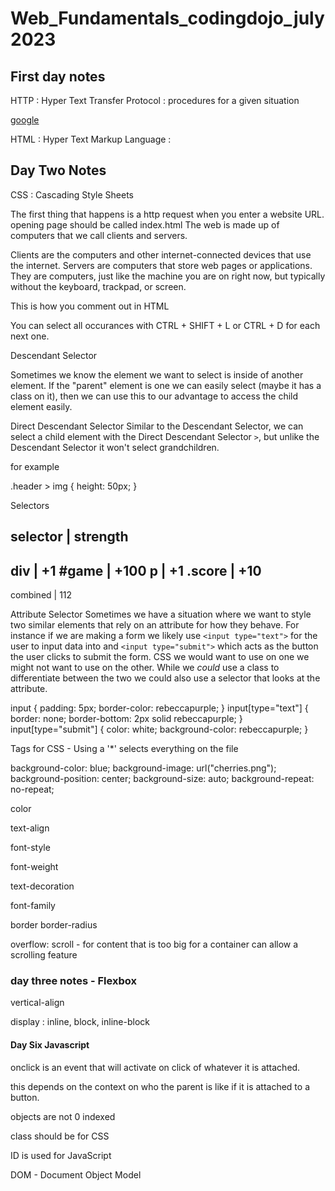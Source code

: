 # Web_Fundamentals_codingdojo_july2023

## First day notes

HTTP : Hyper Text Transfer Protocol
: procedures for a given situation

[google](www.google.com)

HTML : Hyper Text Markup Language
: 

## Day Two Notes

CSS
: Cascading Style Sheets

The first thing that happens is a http request when you enter a website URL. 
opening page should be called index.html
The web is made up of computers that we call clients and servers.

Clients are the computers and other internet-connected devices that use the internet.
Servers are computers that store web pages or applications. They are computers, just like the machine you are on right now, but typically without the keyboard, trackpad, or screen.

This is how you comment out in HTML

You can select all occurances with CTRL + SHIFT + L or CTRL + D for each next one.

Descendant Selector

Sometimes we know the element we want to select is inside of another element. If the "parent" element is one we can easily select (maybe it has a class on it), then we can use this to our advantage to access the child element easily.

Direct Descendant Selector
Similar to the Descendant Selector, we can select a child element with the Direct Descendant Selector `>`, but unlike the Descendant Selector it won't select grandchildren. 

for example 

.header > img {
    height: 50px;
}

Selectors

selector | strength
-------------------
div      | +1
#game    | +100
p        | +1
.score   | +10
-------------------
combined | 112

Attribute Selector
Sometimes we have a situation where we want to style two similar elements that rely on an attribute for how they behave. For instance if we are making a form we likely use `<input type="text">` for the user to input data into and `<input type="submit">` which acts as the button the user clicks to submit the form. CSS we would want to use on one we might not want to use on the other. While we *could* use a class to differentiate between the two we could also use a selector that looks at the attribute.

input {
    padding: 5px;
    border-color: rebeccapurple;
}
input[type="text"] {
    border: none;
    border-bottom: 2px solid rebeccapurple;
}
input[type="submit"] {
    color: white;
    background-color: rebeccapurple;
}

Tags for CSS - Using a '*' selects everything on the file

background-color: blue;
background-image: url("cherries.png");
background-position: center;
background-size: auto;
background-repeat: no-repeat;

color

text-align

font-style

font-weight

text-decoration

font-family

border
border-radius

overflow: scroll - for content that is too big for a container can allow a scrolling feature

### day three notes - Flexbox

vertical-align

display : inline, block, inline-block

#### Day Six Javascript

onclick is an event that will activate on click of whatever it is attached.

this depends on the context on who the parent is like if it is attached to a button.

objects are not 0 indexed

class should be for CSS

ID is used for JavaScript

DOM - Document Object Model